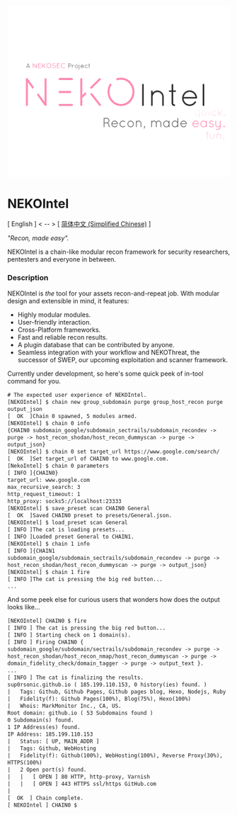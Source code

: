 ![NEKOIntel Logo](nekointel-logo.png)

# NEKOIntel

[ English ] < -- > [ [简体中文 (Simplified Chinese)](README_cn.md) ]

*"Recon, made easy".*

NEKOIntel is a chain-like modular recon framework for security researchers, pentesters and everyone in between.

### Description

NEKOIntel is *the* tool for your assets recon-and-repeat job. With modular design and extensible in mind, it features:

- Highly modular modules.
- User-friendly interaction.
- Cross-Platform frameworks.
- Fast and reliable recon results.
- A plugin database that can be contributed by anyone.
- Seamless integration with your workflow and NEKOThreat, the successor of SWEP, our upcoming exploitation and scanner framework.

Currently under development, so here's some quick peek of in-tool command for you.

```
# The expected user experience of NEKOIntel.
[NEKOIntel] $ chain new group_subdomain purge group_host_recon purge output_json
[  OK  ]Chain 0 spawned, 5 modules armed.
[NEKOIntel] $ chain 0 info
{CHAIN0 subdomain_google/subdomain_sectrails/subdomain_recondev -> purge -> host_recon_shodan/host_recon_dummyscan -> purge -> output_json}
[NEKOIntel] $ chain 0 set target_url https://www.google.com/search/
[  OK  ]Set target_url of CHAIN0 to www.google.com.
[NekoIntel] $ chain 0 parameters
[ INFO ]{CHAIN0}
target_url: www.google.com
max_recursive_search: 3
http_request_timeout: 1
http_proxy: socks5://localhost:23333
[NEKOIntel] $ save_preset scan CHAIN0 General
[  OK  ]Saved CHAIN0 preset to presets/General.json.
[NEKOIntel] $ load_preset scan General
[ INFO ]The cat is loading presets...
[ INFO ]Loaded preset General to CHAIN1.
[NEKOIntel] $ chain 1 info
[ INFO ]{CHAIN1 subdomain_google/subdomain_sectrails/subdomain_recondev -> purge -> host_recon_shodan/host_recon_dummyscan -> purge -> output_json}
[NEKOIntel] $ chain 1 fire
[ INFO ]The cat is pressing the big red button...
...
```

And some peek else for curious users that wonders how does the output looks like...

```
[NEKOIntel] CHAIN0 $ fire
[ INFO ] The cat is pressing the big red button...
[ INFO ] Starting check on 1 domain(s).
[ INFO ] Firing CHAIN0 { subdomain_google/subdomain/sectrails/subdomain_recondev -> purge -> host_recon_shodan/host_recon_nmap/host_recon_dummyscan -> purge -> domain_fidelity_check/domain_tagger -> purge -> output_text }.
...
[ INFO ] The cat is finalizing the results.
sup0rsonic.github.io ( 185.199.110.153, 0 history(ies) found. )
|   Tags: Github, Github Pages, Github pages blog, Hexo, Nodejs, Ruby
|   Fidelity(f): Github Pages(100%), Blog(75%), Hexo(100%)	
|	Whois: MarkMonitor Inc., CA, US.
Root domain: github.io ( 53 Subdomains found )
0 Subdomain(s) found.
1 IP Address(es) found.
IP Address: 185.199.110.153
|   Status: [ UP, MAIN_ADDR ]
|   Tags: Github, WebHosting
|   Fidelity(f): Github(100%), WebHosting(100%), Reverse Proxy(30%), HTTPS(100%)
|   2 Open port(s) found.
|   |   [ OPEN ] 80 HTTP, http-proxy, Varnish
|   |   [ OPEN ] 443 HTTPS ssl/https GitHub.com
|
[  OK  ] Chain complete.
[ NEKOIntel ] CHAIN0 $
```

